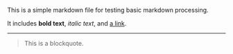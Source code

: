 This is a simple markdown file for testing basic markdown processing.

It includes **bold text**, *italic text*, and [a link](https://example.com).

---

> This is a blockquote.